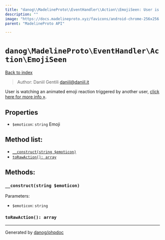 ```yaml
---
title: "danog\\MadelineProto\\EventHandler\\Action\\EmojiSeen: User is watching an animated emoji reaction triggered by another user, [click here for more info »](https://core.telegram.org/api/animated-emojis#emoji-reactions)."
description: ""
image: "https://docs.madelineproto.xyz/favicons/android-chrome-256x256.png"
parent: "MadelineProto API"

---
```

# `danog\MadelineProto\EventHandler\Action\EmojiSeen`
[Back to index](../../../../index.html)

> Author: Daniil Gentili <daniil@daniil.it>  
  

User is watching an animated emoji reaction triggered by another user, [click here for more info »](https://core.telegram.org/api/animated-emojis#emoji-reactions).  



## Properties
* `$emoticon`: `string` Emoji

## Method list:
* [`__construct(string $emoticon)`](#__construct)
* [`toRawAction(): array`](#torawaction)

## Methods:
### `__construct(string $emoticon)`




Parameters:

* `$emoticon`: `string`   



### `toRawAction(): array`





---
Generated by [danog/phpdoc](https://phpdoc.daniil.it)

